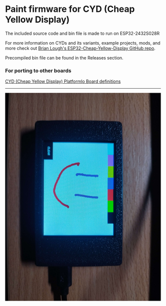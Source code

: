 # Paint firmware for CYD (Cheap Yellow Display)

The included source code and bin file is made to run on ESP32-2432S028R

For more information on CYDs and its variants, example projects, mods, and more check out [Brian Lough's ESP32-Cheap-Yellow-Display GitHub repo](https://github.com/witnessmenow/ESP32-Cheap-Yellow-Display).

Precompiled bin file can be found in the Releases section.

### For porting to other boards

[CYD (Cheap Yellow Display) PlatformIo Board definitions](https://github.com/rzeldent/platformio-espressif32-sunton/)

---
![Screen image](./images/photo1.jpg)
